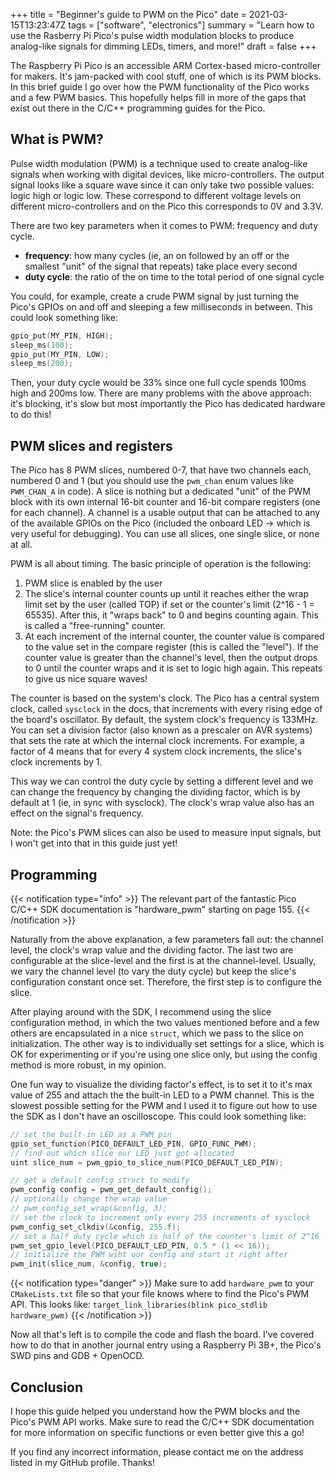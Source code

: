 +++
title = "Beginner's guide to PWM on the Pico"
date = 2021-03-15T13:23:47Z
tags = ["software", "electronics"]
summary = "Learn how to use the Rasberry Pi Pico's pulse width modulation blocks to produce analog-like signals for dimming LEDs, timers, and more!"
draft = false
+++

The Raspberry Pi Pico is an accessible ARM Cortex-based micro-controller for makers. It's jam-packed with cool stuff, one of which is its PWM blocks. In this brief guide I go over how the PWM functionality of the Pico works and a few PWM basics. This hopefully helps fill in more of the gaps that exist out there in the C/C++ programming guides for the Pico.

## What is PWM?

Pulse width modulation (PWM) is a technique used to create analog-like signals when working with digital devices, like micro-controllers. The output signal looks like a square wave since it can only take two possible values: logic high or logic low. These correspond to different voltage levels on different micro-controllers and on the Pico this corresponds to 0V and 3.3V.

There are two key parameters when it comes to PWM: frequency and duty cycle.

* **frequency**: how many cycles (ie, an on followed by an off or the smallest "unit" of the signal that repeats) take place every second
* **duty cycle**: the ratio of the on time to the total period of one signal cycle

You could, for example, create a crude PWM signal by just turning the Pico's GPIOs on and off and sleeping a few milliseconds in between. This could look something like:

```C
gpio_put(MY_PIN, HIGH);
sleep_ms(100);
gpio_put(MY_PIN, LOW);
sleep_ms(200);
```

Then, your duty cycle would be 33% since one full cycle spends 100ms high and 200ms low. There are many problems with the above approach: it's blocking, it's slow but most importantly the Pico has dedicated hardware to do this!

## PWM slices and registers

The Pico has 8 PWM slices, numbered 0-7, that have two channels each, numbered 0 and 1 (but you should use the `pwm_chan` enum values like `PWM_CHAN_A` in code). A slice is nothing but a dedicated "unit" of the PWM block with its own internal 16-bit counter and 16-bit compare registers (one for each channel). A channel is a usable output that can be attached to any of the available GPIOs on the Pico (included the onboard LED -> which is very useful for debugging). You can use all slices, one single slice, or none at all.

PWM is all about timing. The basic principle of operation is the following:

1. PWM slice is enabled by the user
2. The slice's internal counter counts up until it reaches either the wrap limit set by the user (called TOP) if set or the counter's limit (2^16 - 1 = 65535). After this, it "wraps back" to 0 and begins counting again. This is called a "free-running" counter.
3. At each increment of the internal counter, the counter value is compared to the value set in the compare register (this is called the "level"). If the counter value is greater than the channel's level, then the output drops to 0 until the counter wraps and it is set to logic high again. This repeats to give us nice square waves!

The counter is based on the system's clock. The Pico has a central system clock, called `sysclock` in the docs, that increments with every rising edge of the board's oscillator. By default, the system clock's frequency is 133MHz. You can set a division factor (also known as a prescaler on AVR systems) that sets the rate at which the internal clock increments. For example, a factor of 4 means that for every 4 system clock increments, the slice's clock increments by 1.

This way we can control the duty cycle by setting a different level and we can change the frequency by changing the dividing factor, which is by default at 1 (ie, in sync with sysclock). The clock's wrap value also has an effect on the signal's frequency.

Note: the Pico's PWM slices can also be used to measure input signals, but I won't get into that in this guide just yet!

## Programming

{{< notification type="info" >}}
The relevant part of the fantastic Pico C/C++ SDK documentation is "hardware_pwm" starting on page 155.
{{< /notification >}}

Naturally from the above explanation, a few parameters fall out: the channel level, the clock's wrap value and the dividing factor. The last two are configurable at the slice-level and the first is at the channel-level. Usually, we vary the channel level (to vary the duty cycle) but keep the slice's configuration constant once set. Therefore, the first step is to configure the slice.

After playing around with the SDK, I recommend using the slice configuration method, in which the two values mentioned before and a few others are encapsulated in a nice `struct`, which we pass to the slice on initialization. The other way is to individually set settings for a slice, which is OK for experimenting or if you're using one slice only, but using the config method is more robust, in my opinion.

One fun way to visualize the dividing factor's effect, is to set it to it's max value of 255 and attach the the built-in LED to a PWM channel. This is the slowest possible setting for the PWM and I used it to figure out how to use the SDK as I don't have an oscilloscope. This could look something like:

```C
// set the built-in LED as a PWM pin
gpio_set_function(PICO_DEFAULT_LED_PIN, GPIO_FUNC_PWM);
// find out which slice our LED just got allocated
uint slice_num = pwm_gpio_to_slice_num(PICO_DEFAULT_LED_PIN);

// get a default config struct to modify
pwm_config config = pwm_get_default_config();
// optionally change the wrap value
// pwm_config_set_wrap(&config, 3);
// set the clock to increment only every 255 increments of sysclock
pwm_config_set_clkdiv(&config, 255.f);
// set a half duty cycle which is half of the counter's limit of 2^16
pwm_set_gpio_level(PICO_DEFAULT_LED_PIN, 0.5 * (1 << 16));
// initialize the PWM wiht our config and start it right after
pwm_init(slice_num, &config, true);
```

{{< notification type="danger" >}}
Make sure to add `hardware_pwm` to your `CMakeLists.txt` file so that your file knows where to find the Pico's PWM API. This looks like: `target_link_libraries(blink pico_stdlib hardware_pwm)`
{{< /notification >}}

Now all that's left is to compile the code and flash the board. I've covered how to do that in another journal entry using a Raspberry Pi 3B+, the Pico's SWD pins and GDB + OpenOCD.

## Conclusion

I hope this guide helped you understand how the PWM blocks and the Pico's PWM API works. Make sure to read the C/C++ SDK documentation for more information on specific functions or even better give this a go!

If you find any incorrect information, please contact me on the address listed in my GitHub profile. Thanks!